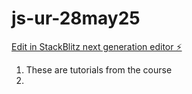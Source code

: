 # js-ur-28may25

[Edit in StackBlitz next generation editor ⚡️](https://stackblitz.com/~/github.com/kachraz/js-ur-28may25)

1. These are tutorials from the course 
2. 